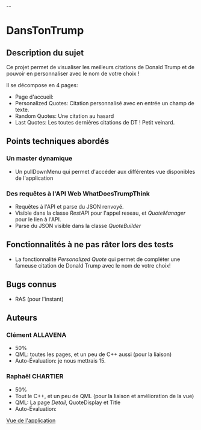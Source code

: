 --

# DansTonTrump

## Description du sujet

Ce projet permet de visualiser les meilleurs citations de Donald Trump et de pouvoir en personnaliser avec le nom de votre choix ! 

Il se décompose en 4 pages:

- Page d'accueil:
- Personalized Quotes: Citation personnalisé avec en entrée un champ de texte.
- Random Quotes: Une citation au hasard
- Last Quotes: Les toutes dernières citations de DT ! Petit veinard.

## Points techniques abordés

### Un master dynamique

- Un pullDownMenu qui permet d'accéder aux différentes vue disponibles de l'application

### Des requêtes à l'API Web WhatDoesTrumpThink

- Requêtes à l'API et parse du JSON renvoyé.
- Visible dans la classe *RestAPI* pour l'appel reseau, et *QuoteManager* pour
le lien à l'API. 
- Parse du JSON visible dans la classe *QuoteBuilder*

## Fonctionnalités à ne pas râter lors des tests

- La fonctionnalité *Personalized Quote* qui permet de compléter une fameuse citation de Donald Trump avec le nom de votre choix!

## Bugs connus

* RAS (pour l'instant)


## Auteurs

### Clément ALLAVENA

- 50%
- QML: toutes les pages, et un peu de C++ aussi (pour la liaison)
- Auto-Évaluation: je nous mettrais 15.

### Raphaël CHARTIER

- 50%
- Tout le C++, et un peu de QML (pour la liaison et amélioration de la vue)
- QML: La page *Detail*, QuoteDisplay et Title
- Auto-Évaluation: 


[Vue de l'application](doc/DTTmockupPDF.pdf)

